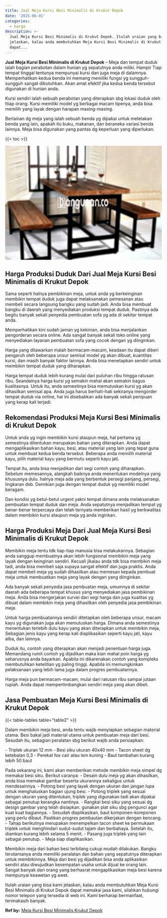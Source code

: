 ```yaml
---
title: Jual Meja Kursi Besi Minimalis di Krukut Depok
date: '2025-06-01'
categories:
  - harga
description: >-
  Jual Meja Kursi Besi Minimalis di Krukut Depok. Itulah uraian yang bisa kami
  jelaskan, kalau anda membutuhkan Meja Kursi Besi Minimalis di Krukut Depok
  dapat...
---
```


**Jual Meja Kursi Besi Minimalis di Krukut Depok** – Meja dan tempat duduk ialah bagian perabotan dalam hunian yg sepatutnya anda miliki. Hampir Tiap tempat tinggal tentunya mempunyai kursi dan juga meja di dalamnya. Memperhatikan kedua benda ini memang memiliki fungsi yg sungguh-sungguh sangat dibutuhkan. Akan amat efektif jika kedua benda tersebut digunakan di hunian anda.

Kursi sendiri ialah sebuah perabotan yang diterapkan sbg lokasi duduk oleh ttiap orang. Kursi memiliki model yg berbagai macam tipenya, anda bisa memilih yang layak dengan harapan masing-masing.

Berlainan dg meja yang ialah sebuah benda yg dipakai untuk meletakan benda yang lain, apakah itu buku, makanan, dan beraneka variasi benda lainnya. Meja bisa digunakan yang pantas dg keperluan yang diperlukan.

{{< toc >}}

![Jual Meja Kursi Besi Minimalis di Krukut Depok](/images/jual-meja-besi-murah01.png)

## Harga Produksi Duduk Dari Jual Meja Kursi Besi Minimalis di Krukut Depok

Sama seperti halnya pembikinan meja, untuk anda yg berkeinginan membikin tempat duduk juga dapat melaksanakan pemesanan atau membeli secara langsung bangku yang sudah jadi. Anda bisa membuat bangku di daerah yang menyediakan produksi tempat duduk. Pastinya ada begitu banyak sekali penyedia pembuatan sofa yg ada di sekitar tempat anda.

Memperhatikan kini sudah jaman yg kekinian, anda bisa menjalankan pengorderan secara online. Ada sangat banyak sekali toko online yang menyediakan layanan pembuatan sofa yang cocok dengan yg diinginkan.

Harga yang ditawarkan malah bermacam-macam, keadaan itu dapat diberi pengaruh oleh beberapa unsur semisal model yg akan dibuat, kuantitas kursi, dan masih banyak faktor lainnya. Anda bisa menetapkan sendiri untuk membikin tempat duduk yang diharapkan.

Harga tempat duduk lebih kurang mulai dari puluhan ribu hingga ratusan ribu. Seandainya harga kursi yg semakin mahal akan semakin bagus kualitasnya. Untuk itu, anda semestinya bisa memutuskan kursi yg akan dihasilkan semisal apa. Anda juga harus berhati-hati sekiranya mengorder tempat duduk via online, hal ini disebabkan ada banyak sekali penipuan yang kerap kali terjadi.

## Rekomendasi Produksi Meja Kursi Besi Minimalis di Krukut Depok

Untuk anda yg ingin membikin kursi ataupun meja, hal pertama yg semestinya ditentukan merupakan bahan yang diterapkan. Anda dapat mengaplikasikan bahan kayu, besi, atau material yang lain yang tepat guna untuk membuat kedua benda tersebut. Beberapa anda memilih material kayu, pilih material kayu yang bermutu seperti kayu jati.

Tempat itu, anda bisa menjadikan dari segi contoh yang diharapkan. Sebelum memesannya, alangkah baiknya anda menentukan modelnya yang khususnya dulu. halnya meja ada yang berbentuk persegi panjang, persegi, lingkaran dsb. Demikian juga dengan tempat duduk yg memiliki model beragam.

Dan kondisi yg betul-betul urgent yakni tempat dimana anda melaksanakan pembuatan tempat duduk dan meja. Anda sepatutnya menjadikan tempat yg benar-benar terpercaya dan telah ternyata memberikan hasil yg berkwalitas dalam membikin kursi ataupun meja yg anda inginkan.

## Harga Produksi Meja Dari Jual Meja Kursi Besi Minimalis di Krukut Depok

Membikin meja tentu tdk tiap-tiap manusia bisa melakukannya. Sebagian anda sanggup membuatnya akan lebih fungsional membikin meja yang layak dengan keinginan sendiri. Kecuali jikalau anda tdk bisa membikin meja tadi, anda bisa membeli saja supaya sangat efektif dan juga praktis. Anda dapat membeli meja yg sudah dihasilkan atau memesan kepada pembuat meja untuk membuatkan meja yang layak dengan yang diinginkan.

Ada banyak sekali penyedia jasa pembuatan meja, umumnya di sekitar daerah ada beberapa tempat khusus yang menyediakan jasa pembikinan meja. Anda bisa mengerjakan survei dari segi harga dan juga kualitas yg dibuat dalam membikin meja yang dihasilkan oleh penyedia jasa pembikinan meja.

Untuk harga pembuatannya sendiri ditetapkan oleh beberapa unsur, macam kayu yg digunakan juga akan memutuskan harga. Dimana anda semestinya menentukan terlebih dulu kayu yang akan diterapkan untuk membikin meja, Sebagian jenis kayu yang kerap kali diaplikasikan seperti kayu jati, kayu alba, dan lainnya.

Duduk itu, contoh yang diterapkan akan menjadi penentuan harga juga. Memandang rumit contoh yg dijadikan maka kian mahal poin harga yg seharusnya anda bayarkan. Apabila ini dikarenakan contoh yang kompleks membutuhkan ketelitian yg paling tinggi. Apabila ini memungkinkan pelaksanaan yang lebih lama juga dalam progres pembuatannya.

Harga meja pun bermacam-macam, mulai dari ratusan ribu sampai jutaan rupiah. Anda dapat mempertimbangkan sendiri meja yang akan dibeli.

## Jasa Pembuatan Meja Kursi Besi Minimalis di Krukut Depok

{{< table-tables table="table2" >}}

Dalam membikin meja besi, anda tentu wajib menyiapkan sebagian material utama. Besi bakal jadi material utama untuk pembuatan meja dari besi. Sesudah itu, sebagian peralatan sbg berikut wajib anda persiapkan:

\- Triplek ukuran 12 mm - Besi siku ukuran 40x40 mm - Tacon sheet dg ketebalan 0,3 - Perekat fox cair atau lem kuning - Baut tambahan kurang lebih 50 baut

Pada sekarang ini, kami akan memberikan metode membikin meja simpel dg memakai besi siku. Berikut caranya: - Desain dulu meja yg akan dihasilkan, anda bisa memakai gambar beserta ukurannya sekaligus untuk mendesainnya. - Potong besi yang layak dengan ukuran dan jangan lupa untuk menghaluskan bagian ujung besi. - Potong triplek yang sesuai dengan ukuran yang ditentukan, triplek yang digunakan tadi akan dipakai sebagai penutup kerangka nantinya. - Rangkai besi siku yang sesuai dg design gambar yang telah disiapkan. gunakan plat siku sbg pengunci agar kuat kuat bagiannya. - Sesudah diaplikasikan, baut komponen-komponen yang perlu dibaut. Pastikan progres pembautan dikerjakan dengan kencang. - Tahap berikutnya merupakan menempelkan tacon sheet ke permukaan triplek untuk menghindari sudut-sudut tajam dan berbahaya. Setelah itu, diamkan kurang lebih selama 5 menit. - Pasang juga triplek yang lain sebagai penutup. - Meja siap diaplikasikan.

Membikin meja dari bahan besi terbilang cukup mudah dilakukan. Bangku terutamanya anda memiliki peralatan dan bahan yang sepatutnya diterapkan untuk membikinnya. Meja dari besi yg dijadikan bisa anda aplikasikan sendiri atau diwujudkan kesempatan usaha untuk dijual ke orang lain. Sangat banyak dari orang yang berhasrat mengaplikasikan meja besi karena mempunyai keawetan yg awet.

Itulah uraian yang bisa kami jelaskan, kalau anda membutuhkan Meja Kursi Besi Minimalis di Krukut Depok dapat memakai jasa kami, silahkan hubungi nomor telepon yang tersedia di web ini. Kami berharap bermanfaat, terimakasih banyak.

**Ref by:** [Meja Kursi Besi Minimalis Krukut Depok](https://id.wikipedia.org/wiki/Meja)

